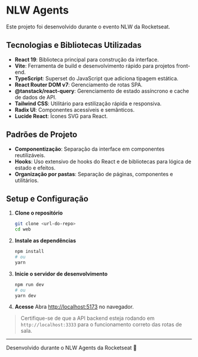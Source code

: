 # NLW Agents

Este projeto foi desenvolvido durante o evento NLW da Rocketseat.

## Tecnologias e Bibliotecas Utilizadas
- **React 19**: Biblioteca principal para construção da interface.
- **Vite**: Ferramenta de build e desenvolvimento rápido para projetos front-end.
- **TypeScript**: Superset do JavaScript que adiciona tipagem estática.
- **React Router DOM v7**: Gerenciamento de rotas SPA.
- **@tanstack/react-query**: Gerenciamento de estado assíncrono e cache de dados de API.
- **Tailwind CSS**: Utilitário para estilização rápida e responsiva.
- **Radix UI**: Componentes acessíveis e semânticos.
- **Lucide React**: Ícones SVG para React.

## Padrões de Projeto
- **Componentização**: Separação da interface em componentes reutilizáveis.
- **Hooks**: Uso extensivo de hooks do React e de bibliotecas para lógica de estado e efeitos.
- **Organização por pastas**: Separação de páginas, componentes e utilitários.

## Setup e Configuração
1. **Clone o repositório**
   ```bash
   git clone <url-do-repo>
   cd web
   ```
2. **Instale as dependências**
   ```bash
   npm install
   # ou
   yarn
   ```
3. **Inicie o servidor de desenvolvimento**
   ```bash
   npm run dev
   # ou
   yarn dev
   ```
4. **Acesse**
   Abra [http://localhost:5173](http://localhost:5173) no navegador.

> Certifique-se de que a API backend esteja rodando em `http://localhost:3333` para o funcionamento correto das rotas de sala.

---
Desenvolvido durante o NLW Agents da Rocketseat 🚀
